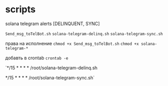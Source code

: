 # scripts
solana telegram alerts [DELINQUENT, SYNC]

`Send_msg_toTelBot.sh`
`solana-telegram-delinq.sh`
`solana-telegram-sync.sh`

права на исполнение
`chmod +x Send_msg_toTelBot.sh`
`chmod +x solana-telegram-*`

добавть в crontab
`crontab -e`

`*/15 * * * * /root/solana-telegram-delinq.sh

*/15 * * * * /root/solana-telegram-sync.sh`
